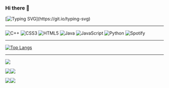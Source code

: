 ### Hi there 👋

[![Typing SVG](https://readme-typing-svg.herokuapp.com?color=%2336BCF7&lines=i+make+music+!)](https://git.io/typing-svg)
___


![C++](https://img.shields.io/badge/c++-%2300599C.svg?style=for-the-badge&logo=c%2B%2B&logoColor=white)
![CSS3](https://img.shields.io/badge/css3-%231572B6.svg?style=for-the-badge&logo=css3&logoColor=white)
![HTML5](https://img.shields.io/badge/html5-%23E34F26.svg?style=for-the-badge&logo=html5&logoColor=white)
![Java](https://img.shields.io/badge/java-%23ED8B00.svg?style=for-the-badge&logo=java&logoColor=white)
![JavaScript](https://img.shields.io/badge/javascript-%23323330.svg?style=for-the-badge&logo=javascript&logoColor=%23F7DF1E)
![Python](https://img.shields.io/badge/python-3670A0?style=for-the-badge&logo=python&logoColor=ffdd54)
![Spotify](https://img.shields.io/badge/Spotify-1ED760?style=for-the-badge&logo=spotify&logoColor=white)
___
[![Top Langs](https://github-readme-stats.vercel.app/api/top-langs/?username=yofujitsu&layout=compact&theme=dark)](https://github.com/anuraghazra/github-readme-stats)
___
![](https://github-profile-summary-cards.vercel.app/api/cards/profile-details?username=yofujitsu&theme=2077)

![](https://github-profile-summary-cards.vercel.app/api/cards/most-commit-language?username=yofujitsu&theme=2077)![](https://github-profile-summary-cards.vercel.app/api/cards/repos-per-language?username=yofujitsu&theme=2077)

![](https://github-profile-summary-cards.vercel.app/api/cards/stats?username=yofujitsu&theme=2077)![](https://github-profile-summary-cards.vercel.app/api/cards/productive-time?username=yofujitsu&theme=2077)

